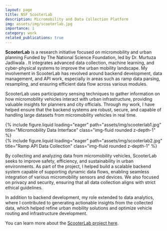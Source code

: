 ```yaml
---
layout: page  
title: NSF ScooterLab  
description: Micromobility and Data Collection Platform  
img: assets/img/scooterlab.jpg  
importance: 1  
category: work  
related_publications: true  
---
```


**ScooterLab** is a research initiative focused on micromobility and urban planning Funded by The National Science Foundation, led by Dr. Murtuza Jadliwala . It integrates advanced data collection, machine learning, and cyber-physical systems to improve the urban mobility landscape. My involvement in ScooterLab has revolved around backend development, data management, and API work, especially in areas such as ramp data parsing, resampling, and ensuring efficient data flow across various modules.

ScooterLab uses participatory sensing techniques to gather information on how micromobility vehicles interact with urban infrastructure, providing valuable insights for planners and city officials. Through my work, I have helped ensure that the backend systems are robust, secure, and capable of handling large datasets from micromobility vehicles in real time.

<div class="row">
    <div class="col-sm mt-3 mt-md-0">
        {% include figure.liquid loading="eager" path="assets/img/scooterlab1.jpg" title="Micromobility Data Interface" class="img-fluid rounded z-depth-1" %}
    </div>
    <div class="col-sm mt-3 mt-md-0">
        {% include figure.liquid loading="eager" path="assets/img/scooterlab2.jpg" title="Ramp API Data Collection" class="img-fluid rounded z-depth-1" %}
    </div>
</div>

By collecting and analyzing data from micromobility vehicles, ScooterLab seeks to improve safety, efficiency, and sustainability in urban environments. As part of the project, I helped build a scalable backend system capable of supporting dynamic data flows, enabling seamless integration of various micromobility sensors and devices. We also focused on privacy and security, ensuring that all data collection aligns with strict ethical guidelines.

In addition to backend development, my role extended to data analytics, where I contributed to generating actionable insights from the collected data, which helped refine urban mobility solutions and optimize vehicle routing and infrastructure development.


You can learn more about the [ScooterLab project here](https://scooterlab.utsa.edu/).
